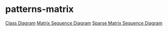 # patterns-matrix

[Class Diagram](https://photos.app.goo.gl/YBdRfhMZ3l9erULl2)
[Matrix Sequence Diagram](https://photos.app.goo.gl/8TISe4bpfNeBSnbf1)
[Sparse Matrix Sequence Diagram](https://photos.app.goo.gl/jodwuBdJML4vcf3r1)
